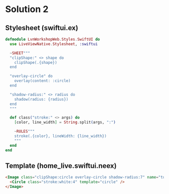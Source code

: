 # Solution 2

## Stylesheet (swiftui.ex)

```elixir
defmodule LvnWorkshopWeb.Styles.SwiftUI do
  use LiveViewNative.Stylesheet, :swiftui

  ~SHEET"""
  "clipShape:" <> shape do
    clipShape(.{shape})
  end

  "overlay-circle" do
    overlay(content: :circle)
  end

  "shadow-radius:" <> radius do
    shadow(radius: {radius})
  end
  """

  def class("stroke:" <> args) do
    [color, line_width] = String.split(args, ":")

    ~RULES"""
    stroke(.{color}, lineWidth: {line_width})
    """
  end
end

```

## Template (home_live.swiftui.neex)

```html
<Image class="clipShape:circle overlay-circle shadow-radius:7" name="turtlerock">
  <Circle class="stroke:white:4" template="circle" />
</Image>
```